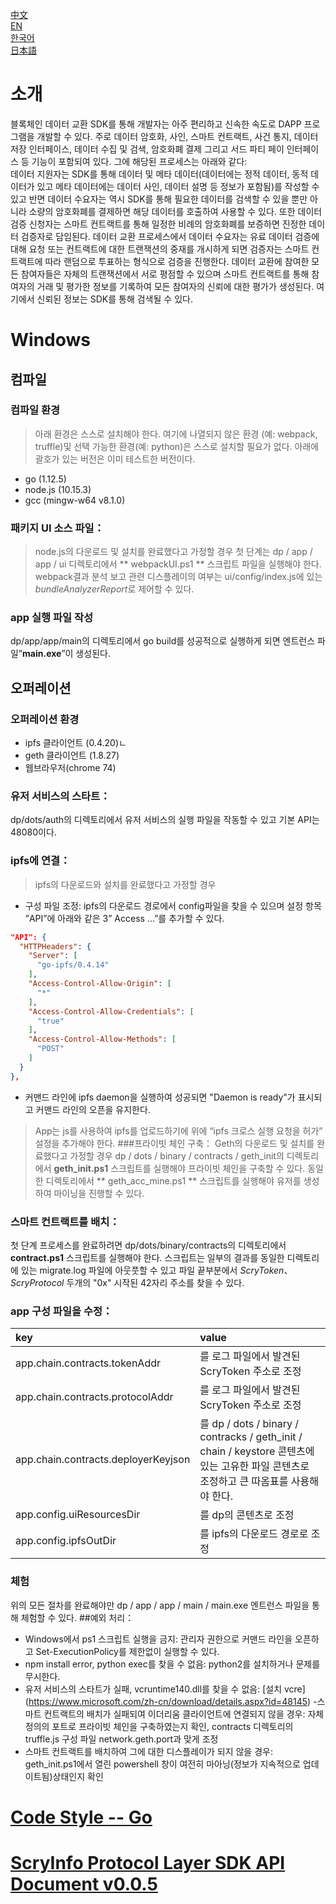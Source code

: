 [中文](./README-cn.md)  
[EN](./README.md)  
[한국어](./README-ko.md)  
[日本語](./README-ja.md)  
# 소개
블록체인 데이터 교환 SDK를 통해 개발자는 아주 편리하고 신속한 속도로 DAPP 프로그램을 개발할 수 있다. 주로 데이터 암호화, 사인, 스마트 컨트랙트, 사건 통지, 데이터 저장 인터페이스, 데이터 수집 및 검색, 암호화폐 결제 그리고 서드 파티 페이 인터페이스 등 기능이 포함되여 있다. 그에 해당된 프로세스는 아래와 같다:  
데이터 지원자는 SDK를 통해 데이터 및 메타 데이터(데이터에는 정적 데이터, 동적 데이터가 있고 메타 데이터에는 데이터 사인, 데이터 설명 등 정보가 포함됨)를 작성할 수 있고 반면 데이터 수요자는 역시 SDK를 통해 필요한 데이터를 검색할 수 있을 뿐만 아니라 소량의 암호화폐를 결제하면 해당 데이터를 호출하여 사용할 수 있다. 또한 데이터 검증 신청자는 스마트 컨트랙트를 통해 일정한 비례의 암호화폐를 보증하면 진정한 데이터 검증자로 담임된다. 데이터 교환 프로세스에서 데이터 수요자는 유료 데이터 검증에 대해 요청 또는 컨트랙트에 대한 트랜잭션의 중재를 개시하게 되면 검증자는 스마트 컨트랙트에 따라 랜덤으로 투표하는 형식으로 검증을 진행한다. 데이터 교환에 참여한 모든 참여자들은 자체의 트랜잭션에서 서로 평점할 수 있으며 스마트 컨트랙트를 통해 참여자의 거래 및 평가한 정보를 기록하여 모든 참여자의 신뢰에 대한 평가가 생성된다. 여기에서 신뢰된 정보는 SDK를 통해 검색될 수 있다.
# Windows
## 컴파일
### 컴파일 환경
> 아래 환경은 스스로 설치해야 한다. 여기에 나열되지 않은 환경 (예: webpack, truffle)및 선택 가능한 환경(예: python)은 스스로 설치할 필요가 없다. 
> 아래에 괄호가 있는 버전은 이미 테스트한 버전이다.
- go (1.12.5)
- node.js (10.15.3)
- gcc (mingw-w64 v8.1.0)
### 패키지 UI 소스 파일：
> node.js의 다운로드 및 설치를 완료했다고 가정할 경우
첫 단계는 dp / app / app / ui 디렉토리에서 ** webpackUI.ps1 ** 스크립트 파일을 실행해야 한다.
webpack결과 분석 보고 관련 디스플레이의 여부는 ui/config/index.js에 있는 *bundleAnalyzerReport*로 제어할 수 있다.  
### app 실행 파일 작성
dp/app/app/main의 디렉토리에서 go build를 성공적으로 실행하게 되면 엔트런스 파일”**main.exe**”이 생성된다.    
## 오퍼레이션
### 오퍼레이션 환경
- ipfs 클라이언트 (0.4.20)ㄴ
- geth 클라이언트 (1.8.27)
- 웹브라우저(chrome 74)
### 유저 서비스의 스타트：
dp/dots/auth의 디렉토리에서 유저 서비스의 실행 파일을 작동할 수 있고 기본 API는 48080이다.
### ipfs에 연결：
> ipfs의 다운로드와 설치를 완료했다고 가정할 경우
- 구성 파일 조정: ipfs의 다운로드 경로에서 config파일을 찾을 수 있으며 설정 항목 ”API”에 아래와 같은 3” Access ...”를 추가할 수 있다.
```json
"API": {
  "HTTPHeaders": {
    "Server": [
      "go-ipfs/0.4.14"
    ],
    "Access-Control-Allow-Origin": [
      "*"
    ],
    "Access-Control-Allow-Credentials": [
      "true"
    ],
    "Access-Control-Allow-Methods": [
      "POST"
    ]
  }
},
```
- 커맨드 라인에 ipfs daemon을 실행하여 성공되면 "Daemon is ready"가 표시되고 커맨드 라인의 오픈을 유지한다.
> App는 js를 사용하여 ipfs를 업로드하기에 위에 “ipfs 크로스 실행 요청을 허가” 설정을 추가해야 한다.
###프라이빗 체인 구축：
> Geth의 다운로드 및 설치를 완료했다고 가정할 경우
dp / dots / binary / contracts / geth_init의 디렉토리에서 **geth_init.ps1** 스크립트를 실행해야 프라이빗 체인을 구축할 수 있다.
동일한 디렉토리에서 ** geth_acc_mine.ps1 ** 스크립트를 실행해야 유저를 생성하여 마이닝을 진행할 수 있다.
### 스마트 컨트랙트를 배치：
첫 단계 프로세스를 완료하려면 dp/dots/binary/contracts의 디렉토리에서 **contract.ps1** 스크립트를 실행해야 한다.
스크립트는 일부의 결과를 동일한 디렉토리에 있는 migrate.log 파일에 아웃풋할 수 있고 파일 끝부분에서 *ScryToken*、*ScryProtocol* 두개의 "0x" 시작된 42자리 주소를 찾을 수 있다.
### app 구성 파일을 수정：
| key | value |
|:------- |:------- |
app.chain.contracts.tokenAddr |를 로그 파일에서 발견된 ScryToken 주소로 조정
app.chain.contracts.protocolAddr |를 로그 파일에서 발견된 ScryToken 주소로 조정
app.chain.contracts.deployerKeyjson |를 dp / dots / binary / contracks / geth_init / chain / keystore 콘텐츠에 있는 고유한 파일 콘텐츠로 조정하고 큰 따옴표를 사용해야 한다.
app.config.uiResourcesDir |를 dp의 콘텐츠로 조정
app.config.ipfsOutDir |를 ipfs의 다운로드 경로로 조정
### 체험
위의 모든 절차를 완료해야만 dp / app / app / main / main.exe 엔트런스 파일을 통해 체험할 수 있다.
##예외 처리：
- Windows에서 ps1 스크립트 실행을 금지: 관리자 권한으로 커맨드 라인을 오픈하고 Set-ExecutionPolicy를 제한없이 실행할 수 있다.
- npm install error, python exec를 찾을 수 없음: python2를 설치하거나 문제를 무시한다.
- 유저 서비스의 스타트가 실패, vcruntime140.dll를 찾을 수 없음: [설치 vcre] (https://www.microsoft.com/zh-cn/download/details.aspx?id=48145)
-스마트 컨트랙트의 배치가 실패되여 이더리움 클라이언트에 연결되지 않을 경우: 자체 정의의 포트로 프라이빗 체인을 구축하였는지 확인, contracts 디렉토리의 truffle.js 구성 파일 network.geth.port과 맞게 조정
- 스마트 컨트랙트를 배치하여 그에 대한 디스플레이가 되지 않을 경우: geth_init.ps1에서 열린 powershell 창이 여전히 마아닝(정보가 지속적으로 업데이트됨)상태인지 확인
# [Code Style -- Go](https://github.com/scryinfo/scryg/blob/master/codestyle_go-ko.md)
# [ScryInfo Protocol Layer SDK API Document v0.0.5](https://github.com/scryinfo/dp/blob/master/document/ScryInfo%20protocol%20layer%20SDK%20%20v0.0.5.md)
